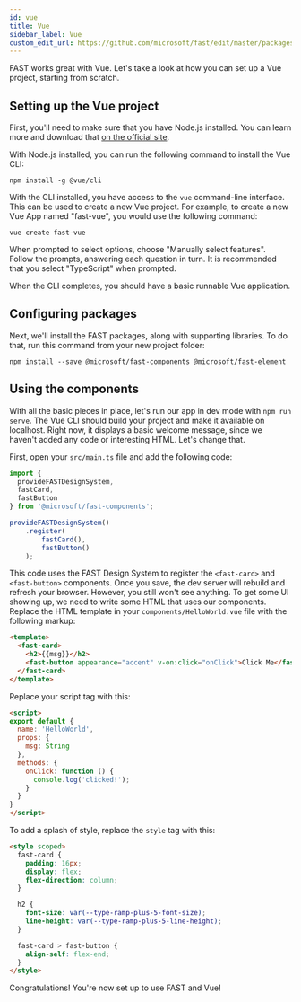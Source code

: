```yaml
---
id: vue
title: Vue
sidebar_label: Vue
custom_edit_url: https://github.com/microsoft/fast/edit/master/packages/web-components/fast-foundation/docs/integrations/vue.md
---
```


FAST works great with Vue. Let's take a look at how you can set up a Vue project, starting from scratch.

## Setting up the Vue project

First, you'll need to make sure that you have Node.js installed. You can learn more and download that [on the official site](https://nodejs.org/).

With Node.js installed, you can run the following command to install the Vue CLI:

```shell
npm install -g @vue/cli
```

With the CLI installed, you have access to the `vue` command-line interface. This can be used to create a new Vue project. For example, to create a new Vue App named "fast-vue", you would use the following command:

```shell
vue create fast-vue
```

When prompted to select options, choose "Manually select features". Follow the prompts, answering each question in turn. It is recommended that you select "TypeScript" when prompted.

When the CLI completes, you should have a basic runnable Vue application.

## Configuring packages

Next, we'll install the FAST packages, along with supporting libraries. To do that, run this command from your new project folder:

```shell
npm install --save @microsoft/fast-components @microsoft/fast-element
```

## Using the components

With all the basic pieces in place, let's run our app in dev mode with `npm run serve`. The Vue CLI should build your project and make it available on localhost. Right now, it displays a basic welcome message, since we haven't added any code or interesting HTML. Let's change that.

First, open your `src/main.ts` file and add the following code:

```ts
import { 
  provideFASTDesignSystem, 
  fastCard, 
  fastButton
} from '@microsoft/fast-components';

provideFASTDesignSystem()
    .register(
        fastCard(),
        fastButton()
    );
```

This code uses the FAST Design System to register the `<fast-card>` and `<fast-button>` components. Once you save, the dev server will rebuild and refresh your browser. However, you still won't see anything. To get some UI showing up, we need to write some HTML that uses our components. Replace the HTML template in your  `components/HelloWorld.vue` file with the following markup:

```html
<template>
  <fast-card>
    <h2>{{msg}}</h2>
    <fast-button appearance="accent" v-on:click="onClick">Click Me</fast-button>
  </fast-card>
</template>
```

Replace your script tag with this:

```html
<script>
export default {
  name: 'HelloWorld',
  props: {
    msg: String
  },
  methods: {
    onClick: function () {
      console.log('clicked!');
    }
  }
}
</script>
```

To add a splash of style, replace the `style` tag with this:

```html
<style scoped>
  fast-card {
    padding: 16px;
    display: flex;
    flex-direction: column;
  }

  h2 {
    font-size: var(--type-ramp-plus-5-font-size);
    line-height: var(--type-ramp-plus-5-line-height);
  }

  fast-card > fast-button {
    align-self: flex-end;
  }
</style>
```

Congratulations! You're now set up to use FAST and Vue!

